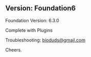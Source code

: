 ## Version: Foundation6

Foundation Version: 6.3.0

Complete with Plugins

Troubleshooting: bioduds@gmail.com


Cheers.